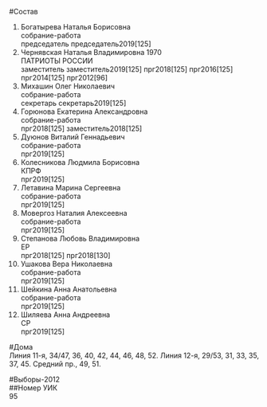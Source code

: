 #Состав  
1. Богатырева Наталья Борисовна  
    собрание-работа  
    председатель председатель2019[125]  
2. Чернявская Наталья Владимировна 1970  
    ПАТРИОТЫ РОССИИ  
    заместитель заместитель2019[125] прг2018[125] прг2016[125] прг2014[125] прг2012[96]  
3. Михашин Олег Николаевич  
    собрание-работа  
    секретарь секретарь2019[125]  
4. Горюнова Екатерина Александровна  
    собрание-работа  
    прг2018[125] заместитель2018[125]  
5. Дуюнов Виталий Геннадьевич  
    собрание-работа  
    прг2019[125]  
6. Колесникова Людмила Борисовна  
    КПРФ  
    прг2019[125]  
7. Летавина Марина Сергеевна  
    собрание-работа  
    прг2019[125]  
8. Мовергоз Наталия Алексеевна  
    собрание-работа  
    прг2019[125]  
9. Степанова Любовь Владимировна  
    ЕР  
    прг2018[125] прг2018[130]  
10. Ушакова Вера Николаевна  
    собрание-работа  
    прг2019[125]  
11. Шейкина Анна Анатольевна  
    собрание-работа  
    прг2019[125]  
12. Шиляева Анна Андреевна  
    СР  
    прг2019[125]  
  
#Дома  
Линия 11-я,     34/47, 36, 40, 42, 44, 46, 48, 52. Линия 12-я,     29/53, 31, 33, 35, 37, 45. Средний пр.,     49, 51.  
  
#Выборы-2012  
##Номер УИК  
95  
